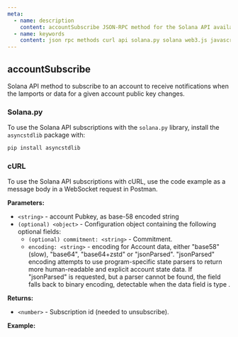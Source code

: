 ```yaml
---
meta:
  - name: description
    content: accountSubscribe JSON-RPC method for the Solana API available with examples in Solana web3.js, Solana.py, and cURL.
  - name: keywords
    content: json rpc methods curl api solana.py solana web3.js javascript python solana subscription 
---
```


## accountSubscribe

Solana API method to subscribe to an account to receive notifications when the lamports or data for a given account public key changes.

### Solana.py

To use the Solana API subscriptions with the `solana.py` library, install the `asyncstdlib` package with:

```sh
pip install asyncstdlib
```
### cURL

To use the Solana API subscriptions with cURL, use the code example as a message body in a WebSocket request in Postman.

**Parameters:**

* `<string>` - account Pubkey, as base-58 encoded string
* `(optional) <object>` - Configuration object containing the following optional fields:
  * `(optional) commitment: <string>` - Commitment.
  * `encoding: <string>` - encoding for Account data, either "base58" (slow), "base64", "base64+zstd" or "jsonParsed". "jsonParsed" encoding attempts to use program-specific state parsers to return more human-readable and explicit account state data. If "jsonParsed" is requested, but a parser cannot be found, the field falls back to binary encoding, detectable when the data field is type <string>.

**Returns:**

* `<number>` - Subscription id (needed to unsubscribe).

**Example:**

<CodeSwitcher :languages="{js:'Solana web3.js', py:'Solana.py', cr:'cURL'}">
<template v-slot:js>

``` js
import { PublicKey, Connection } from "@solana/web3.js";

const web3 = new Connection("CHAINSTACK_HTTPS_URL", {
    wsEndpoint: "CHAINSTACK_WSS_URL",
  });

(async () => {
  const publicKey = new PublicKey(
    "HSH3LftAhgNEQmpNRuE1ghnbqVHsxt8edvid1zdLxH5C"
  );
  
  web3.onAccountChange(
    publicKey,
    (updatedAccountInfo) =>
      console.log("Updated account info: ", updatedAccountInfo),
    "confirmed"
  );
})();
```

</template>
<template v-slot:py>

``` py
import asyncio
from asyncstdlib import enumerate
from solana.rpc.websocket_api import connect
from solana.publickey import PublicKey

async def main():
    async with connect("CHAINSTACK_WSS_URL") as websocket:
        await websocket.account_subscribe(PublicKey('HSH3LftAhgNEQmpNRuE1ghnbqVHsxt8edvid1zdLxH5C'))
        first_resp = await websocket.recv()
        subscription_id = first_resp.result
        async for idx, msg in enumerate(websocket):
            print(msg)

asyncio.run(main())
```

</template>
<template v-slot:cr>

``` sh
'{"id":1,"jsonrpc":"2.0","method":"accountSubscribe","params":["HSH3LftAhgNEQmpNRuE1ghnbqVHsxt8edvid1zdLxH5C",{"encoding": "jsonParsed"}]}'
```

</template>
</CodeSwitcher>